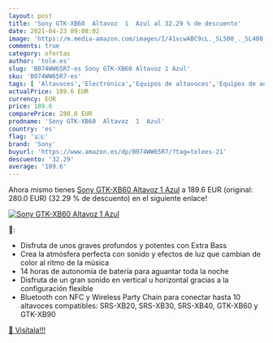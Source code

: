 ```yaml
---
layout: post
title: 'Sony GTK-XB60  Altavoz  1  Azul al 32.29 % de descuento'
date: 2021-04-23 09:08:02
image: 'https://m.media-amazon.com/images/I/41vcwABC9cL._SL500_._SL400_.jpg'
comments: true
category: ofertas
author: 'tole.es'
slug: 'B074WW65R7-es Sony GTK-XB60 Altavoz 1 Azul'
sku: 'B074WW65R7-es'
tags: [ 'Altavoces','Electrónica','Equipos de altavoces','Equipos de audio y Hi-Fi','altavoz','sony', ]
actualPrice: 189.6 EUR
currency: EUR
price: 189.6
comparePrice: 280.0 EUR
prodname: 'Sony GTK-XB60  Altavoz  1  Azul'
country: 'es'
flag: '🇪🇸'
brand: 'Sony'
buyurl: 'https://www.amazon.es/dp/B074WW65R7/?tag=tolees-21'
descuento: '32.29'
average: '189.6'
---
```


Ahora mismo tienes [Sony GTK-XB60  Altavoz  1  Azul](https://www.amazon.es/dp/B074WW65R7/?tag=tolees-21) a 189.6 EUR (original: 280.0 EUR) (32.29 %  de descuento) en el siguiente enlace!

[![Sony GTK-XB60  Altavoz  1  Azul](https://m.media-amazon.com/images/I/41vcwABC9cL._SL500_._SL400_.jpg)](https://www.amazon.es/dp/B074WW65R7/?tag=tolees-21)

🔎:

- Disfruta de unos graves profundos y potentes con Extra Bass
- Crea la atmósfera perfecta con sonido y efectos de luz que cambian de color al ritmo de la música
- 14 horas de autonomía de batería para aguantar toda la noche
- Disfruta de un gran sonido en vertical u horizontal gracias a la configuración flexible
- Bluetooth con NFC y Wireless Party Chain para conectar hasta 10 altavoces compatibles: SRS-XB20, SRS-XB30, SRS-XB40, GTK-XB60 y GTK-XB90

[🛒 Visítala!!!](https://www.amazon.es/dp/B074WW65R7/?tag=tolees-21)

